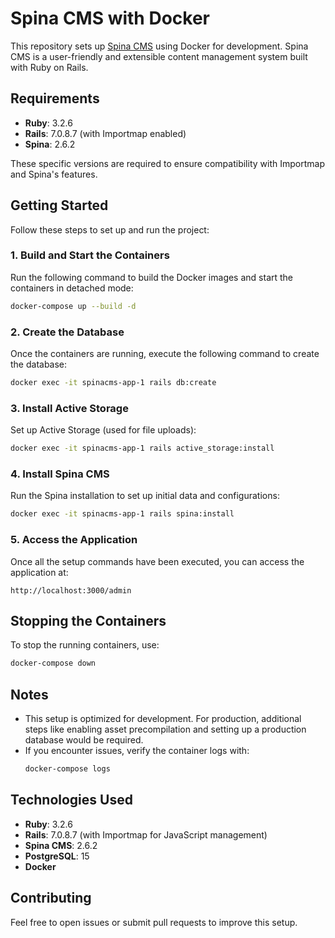 
# Spina CMS with Docker

This repository sets up [Spina CMS](https://www.spinacms.com/) using Docker for development. Spina CMS is a user-friendly and extensible content management system built with Ruby on Rails.

## Requirements

- **Ruby**: 3.2.6
- **Rails**: 7.0.8.7 (with Importmap enabled)
- **Spina**: 2.6.2

These specific versions are required to ensure compatibility with Importmap and Spina's features.

## Getting Started

Follow these steps to set up and run the project:

### 1. Build and Start the Containers
Run the following command to build the Docker images and start the containers in detached mode:
```bash
docker-compose up --build -d
```

### 2. Create the Database
Once the containers are running, execute the following command to create the database:
```bash
docker exec -it spinacms-app-1 rails db:create
```

### 3. Install Active Storage
Set up Active Storage (used for file uploads):
```bash
docker exec -it spinacms-app-1 rails active_storage:install
```

### 4. Install Spina CMS
Run the Spina installation to set up initial data and configurations:
```bash
docker exec -it spinacms-app-1 rails spina:install
```

### 5. Access the Application
Once all the setup commands have been executed, you can access the application at:
```
http://localhost:3000/admin
```

## Stopping the Containers
To stop the running containers, use:
```bash
docker-compose down
```

## Notes
- This setup is optimized for development. For production, additional steps like enabling asset precompilation and setting up a production database would be required.
- If you encounter issues, verify the container logs with:
  ```bash
  docker-compose logs
  ```

## Technologies Used
- **Ruby**: 3.2.6
- **Rails**: 7.0.8.7 (with Importmap for JavaScript management)
- **Spina CMS**: 2.6.2
- **PostgreSQL**: 15
- **Docker**

## Contributing
Feel free to open issues or submit pull requests to improve this setup.